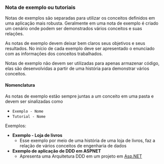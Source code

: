 ### Nota de exemplo ou tutoriais

Notas de exemplos são separadas para utilizar os conceitos definidos em uma aplicação mais robusta. Geralmente em uma nota de exemplo é criado um cenário onde podem ser demonstrados vários conceitos e suas relações.


As notas de exemplo devem deixar bem claros seus objetivos e seus resultados. No início de cada exemplo deve ser apresentado o enunciado com as informações dos conceitos trabalhados.

Notas de exemplo não devem ser utilizadas para apenas armazenar código, elas são desenvolvidas a partir de uma história para demonstrar vários conceitos.

#### Nomenclatura

As notas de exemplo estão sempre juntas a um conceito em uma pasta e devem ser sinalizadas como
- `Exemplo - Nome`
- `Tutorial - Nome`

Exemplos:
- **Exemplo - Loja de livros**
    - Esse exemplo por meio de uma história de uma loja de livros, faz a relação de vários conceitos de engenharia de dados
- **Exemplo de aplicação de DDD em ASPNET**
    - Apresenta uma Arquitetura DDD em um projeto em [Asp.NET](http://Asp.NET)